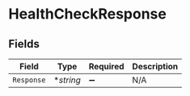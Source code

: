 # HealthCheckResponse


## Fields

| Field              | Type               | Required           | Description        |
| ------------------ | ------------------ | ------------------ | ------------------ |
| `Response`         | **string*          | :heavy_minus_sign: | N/A                |